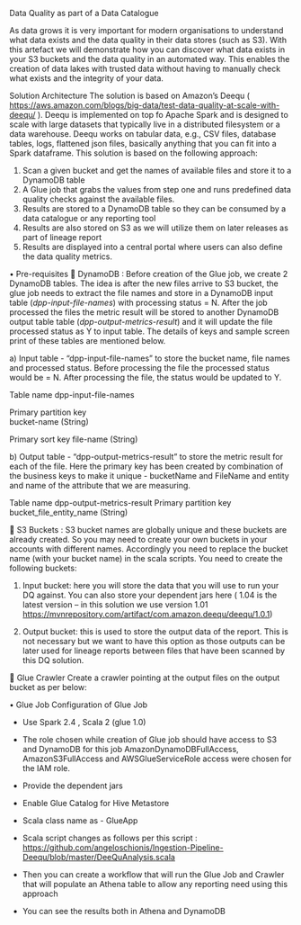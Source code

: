 Data Quality as part of a Data Catalogue



As data grows it is very important for modern organisations to understand what data exists and the data quality in their data stores (such as S3). With this artefact we will demonstrate how you can discover what data exists in your S3 buckets and the data quality in an automated way. This enables the creation of data lakes with trusted data without having to manually check what exists and the integrity of your data.

Solution Architecture
The solution is based on Amazon’s Deequ ( https://aws.amazon.com/blogs/big-data/test-data-quality-at-scale-with-deequ/ ). Deequ is implemented on top fo Apache Spark and is designed to scale with large datasets that typically live in a distributed filesystem or a data warehouse. Deequ works on tabular data, e.g., CSV files, database tables, logs, flattened json files, basically anything that you can fit into a Spark dataframe.
This solution is based on the following approach:
1)	Scan a given bucket and get the names of available files and store it to a DynamoDB table
2)	A Glue job that grabs the values from step one and runs predefined data quality checks against the available files.
3)	Results are stored to a DynamoDB table so they can be consumed by a data catalogue or any reporting tool
4) 	Results are also stored on S3 as we will utilize them on later releases as part of lineage report
5) 	Results are displayed into a central portal where users can also define the data quality metrics.
 
	
•	Pre-requisites
	DynamoDB :
Before creation of the Glue job, we create 2 DynamoDB tables. The idea is after the new files arrive to S3 bucket, the glue job needs to extract the file names and store in a DynamoDB input table (*dpp-input-file-names*) with processing status = N. After the job processed the files the metric result will be stored to another DynamoDB output table table (*dpp-output-metrics-result*) and it will update the file processed status as Y to input table. 
The details of keys and sample screen print of these tables are mentioned below.

a)	Input table - “dpp-input-file-names” to store the bucket name, file names and processed status. Before processing the file the processed status would be = N. After processing the file, the status would be updated to Y.

Table name	dpp-input-file-names

Primary partition key	
	bucket-name (String)

Primary sort key	file-name (String)


 

b) Output table - “dpp-output-metrics-result” to store the metric result for each of the file. Here the primary key has been created by combination of the business keys to make it unique - bucketName  and FileName and entity and name of the attribute that we are measuring.
	
Table name	dpp-output-metrics-result
Primary partition key	bucket_file_entity_name (String)


	 

	S3 Buckets :
S3 bucket names are globally unique and these buckets are already created. So you may need to create your own buckets in your accounts with different names. Accordingly you need to replace the bucket name (with your bucket name) in the scala scripts. You need to create the following buckets:
1)	Input bucket: here you will store the data that you will use to run your DQ against. You can also store your dependent jars here ( 1.04 is the latest version – in this solution we use version 1.01 https://mvnrepository.com/artifact/com.amazon.deequ/deequ/1.0.1) 
 

2)	Output bucket: this is used to store the output data of the report. This is not necessary but we want to have this option as those outputs can be later used for lineage reports between files that have been scanned by this DQ solution.
 

	Glue Crawler
Create a crawler pointing at the output files on the output bucket as per below:
 

•	Glue Job
	Configuration of Glue Job
-	Use Spark 2.4 , Scala 2 (glue 1.0)
-	The role chosen while creation of Glue job should have access to S3 and DynamoDB for this job AmazonDynamoDBFullAccess, AmazonS3FullAccess and AWSGlueServiceRole access were chosen for the IAM role. 
-	Provide the dependent jars
 

-	Enable Glue Catalog for Hive Metastore
 


-	Scala class name as - GlueApp

 

-	Scala script changes as follows per this script : https://github.com/angeloschionis/Ingestion-Pipeline-Deequ/blob/master/DeeQuAnalysis.scala 
-	Then you can create a workflow that will run the Glue Job and Crawler that will populate an Athena table to allow any reporting need using this approach 
 

-	You can see the results both in Athena and DynamoDB
  
 
